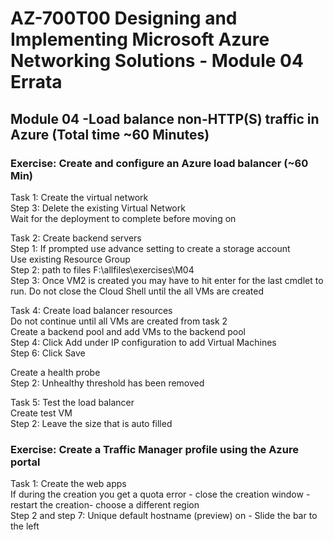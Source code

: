 # AZ-700T00 Designing and Implementing Microsoft Azure Networking Solutions  - Module 04 Errata

## Module 04 -Load balance non-HTTP(S) traffic in Azure (Total time ~60 Minutes)

### Exercise: Create and configure an Azure load balancer (~60 Min)

Task 1: Create the virtual network <br>
Step 3: Delete the existing Virtual Network <br>
Wait for the deployment to complete before moving on <br>

Task 2: Create backend servers <br>
Step 1: If prompted use advance setting to create a storage account <br>
Use existing Resource Group <br>
Step 2: path to files  F:\allfiles\exercises\M04 <br>
Step 3: Once VM2 is created you may have to hit enter for the last cmdlet to run.  Do not close the Cloud Shell until the  all VMs are created <br>

Task 4: Create load balancer resources <br>
Do not continue until all VMs are created from task 2 <br>
Create a backend pool and add VMs to the backend pool <br>
Step 4: Click Add under IP configuration to add Virtual Machines <br>
Step 6: Click Save <br>

Create a health probe <br>
Step 2: Unhealthy threshold has been removed <br>

Task 5: Test the load balancer <br>
Create test VM <br>
Step 2: Leave the size that is auto filled <br>

### Exercise: Create a Traffic Manager profile using the Azure portal

Task 1: Create the web apps <br>
If during the creation you get a quota error - close the creation window - restart the creation- choose a different region <br>
Step 2 and step 7: Unique default hostname (preview) on - Slide the bar to the left <br>
